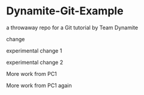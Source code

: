 # Dynamite-Git-Example
a throwaway repo for a Git tutorial by Team Dynamite

change

experimental change 1

experimental change 2 

More work from PC1

More work from PC1 again